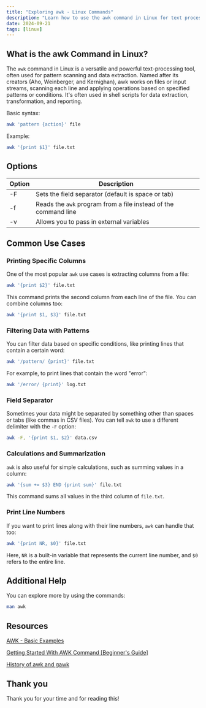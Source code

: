 ```yaml
---
title: "Exploring awk - Linux Commands"
description: "Learn how to use the awk command in Linux for text processing, data extraction, and reporting with practical examples and common use cases."
date: 2024-09-21
tags: [linux]
---
```


## What is the awk Command in Linux?

The `awk` command in Linux is a versatile and powerful text-processing tool, often used for pattern scanning and data extraction. Named after its creators (Aho, Weinberger, and Kernighan), awk works on files or input streams, scanning each line and applying operations based on specified patterns or conditions. It's often used in shell scripts for data extraction, transformation, and reporting.

Basic syntax:

```bash
awk 'pattern {action}' file
```

Example:

```bash
awk '{print $1}' file.txt
```

## Options

| Option | Description                                                     |
| ------ | --------------------------------------------------------------- |
| -F     | Sets the field separator (default is space or tab)              |
| -f     | Reads the `awk` program from a file instead of the command line |
| -v     | Allows you to pass in external variables                        |

## Common Use Cases

### Printing Specific Columns

One of the most popular `awk` use cases is extracting columns from a file:

```bash
awk '{print $2}' file.txt
```

This command prints the second column from each line of the file. You can combine columns too:

```bash
awk '{print $1, $3}' file.txt
```

### Filtering Data with Patterns

You can filter data based on specific conditions, like printing lines that contain a certain word:

```bash
awk '/pattern/ {print}' file.txt
```

For example, to print lines that contain the word "error":

```bash
awk '/error/ {print}' log.txt
```

### Field Separator

Sometimes your data might be separated by something other than spaces or tabs (like commas in CSV files). You can tell `awk` to use a different delimiter with the `-F` option:

```bash
awk -F, '{print $1, $2}' data.csv
```

### Calculations and Summarization

`awk` is also useful for simple calculations, such as summing values in a column:

```bash
awk '{sum += $3} END {print sum}' file.txt
```

This command sums all values in the third column of `file.txt`.

### Print Line Numbers

If you want to print lines along with their line numbers, `awk` can handle that too:

```bash
awk '{print NR, $0}' file.txt
```

Here, `NR` is a built-in variable that represents the current line number, and `$0` refers to the entire line.

## Additional Help

You can explore more by using the commands:

```bash
man awk
```

## Resources

[AWK - Basic Examples](https://www.tutorialspoint.com/awk/awk_basic_examples.htm)

[Getting Started With AWK Command [Beginner's Guide]](https://linuxhandbook.com/awk-command-tutorial/)

[History of awk and gawk](https://www.gnu.org/software/gawk/manual/html_node/History.html)

## Thank you

Thank you for your time and for reading this!
